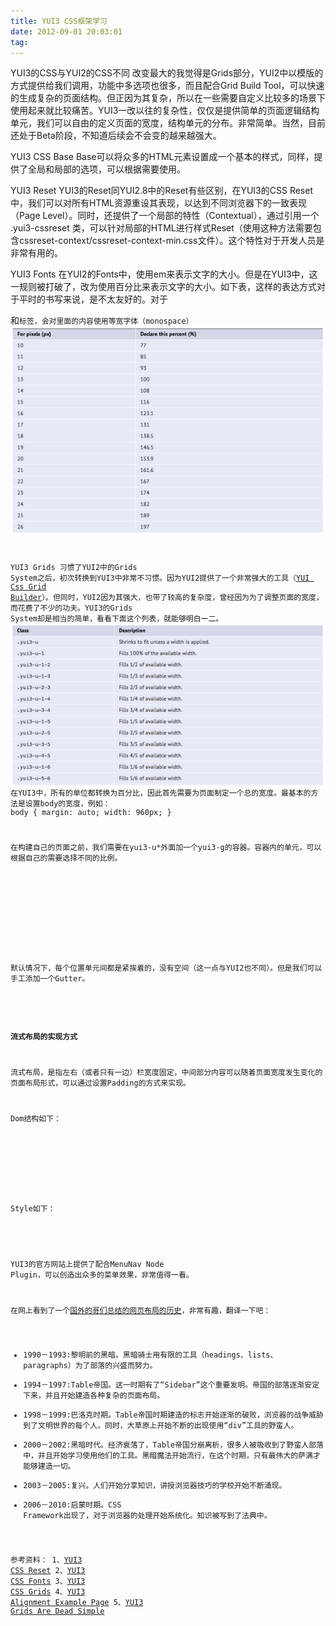 ```yaml
---
title: YUI3 CSS框架学习
date: 2012-09-01 20:03:01
tag: 
---
```



YUI3的CSS与YUI2的CSS不同
改变最大的我觉得是Grids部分，YUI2中以模版的方式提供给我们调用，功能中多选项也很多，而且配合Grid Build Tool，可以快速的生成复杂的页面结构。但正因为其复杂，所以在一些需要自定义比较多的场景下使用起来就比较痛苦。YUI3一改以往的复杂性，仅仅是提供简单的页面逻辑结构单元，我们可以自由的定义页面的宽度，结构单元的分布。非常简单。当然，目前还处于Beta阶段，不知道后续会不会变的越来越强大。

YUI3 CSS Base
Base可以将众多的HTML元素设置成一个基本的样式，同样，提供了全局和局部的选项，可以根据需要使用。

YUI3 Reset
YUI3的Reset同YUI2.8中的Reset有些区别，在YUI3的CSS Reset中，我们可以对所有HTML资源重设其表现，以达到不同浏览器下的一致表现（Page Level）。同时，还提供了一个局部的特性（Contextual），通过引用一个 .yui3-cssreset 类，可以针对局部的HTML进行样式Reset（使用这种方法需要包含cssreset-context/cssreset-context-min.css文件）。这个特性对于开发人员是非常有用的。

YUI3 Fonts
在YUI2的Fonts中，使用em来表示文字的大小。但是在YUI3中，这一规则被打破了，改为使用百分比来表示文字的大小。如下表，这样的表达方式对于平时的书写来说，是不太友好的。对于<pre>和<code>标签，会对里面的内容使用等宽字体（monospace）
![](./20120901-yui3/201209012004565.png)

YUI3 Grids
习惯了YUI2中的Grids System之后，初次转换到YUI3中非常不习惯。因为YUI2提供了一个非常强大的工具（[YUI Css Grid Builder](http://developer.yahoo.com/yui/grids/builder/)）。但同时，YUI2因为其强大，也带了较高的复杂度，曾经因为为了调整页面的宽度，而花费了不少的功夫。YUI3的Grids System却是相当的简单，看看下面这个列表，就能够明白一二。
![](./20120901-yui3/20120901200459231.png)
在YUI3中，所有的单位都转换为百分比，因此首先需要为页面制定一个总的宽度。最基本的方法是设置body的宽度，例如：
body {
margin: auto;
width: 960px;
}

在构建自己的页面之前，我们需要在yui3-u*外面加一个yui3-g的容器。容器内的单元，可以根据自己的需要选择不同的比例。
<code>
<div class="yui3-g">
<div class="yui3-u-1-2">
<div class="content">
</div>
</div>
<div class="yui3-u-1-2">
<div class="content">
</div>
</div>
</div>
</code>
默认情况下，每个位置单元间都是紧挨着的，没有空间（这一点与YUI2也不同）。但是我们可以手工添加一个Gutter。
<code>
<style>
.yui3-g .content {
margin-right:10px;
}
</style>
</code>

**流式布局的实现方式**

流式布局，是指左右（或者只有一边）栏宽度固定，中间部分内容可以随着页面宽度发生变化的页面布局形式，可以通过设置Padding的方式来实现。

Dom结构如下：
<div class="yui3-g" id="layout">
<div class="yui3-u" id="nag"></div>
<div class="yui3-u" id="main"></div>
<div class="yui3-u" id="extra"></div>
</div>

Style如下：
<style>#layout {
padding-left:300px; /* "left col" width */
padding-right:150px; /* "right col" width */
}
#nav {
margin-left:-300px; /* "left col" width */
width:300px;
}
#extra {
width:150px;
margin-right:-150px; /* "right col" width */
}
#main {
width:100%;
}
</style>


YUI3的官方网站上提供了配合MenuNav Node Plugin，可以创造出众多的菜单效果，非常值得一看。

在网上看到了一个[国外的哥们总结的网页布局的历史](http://www.goer.org/Journal/2010/10/yui_3_grids_are_dead_simple.html)，非常有趣，翻译一下吧：


* 1990－1993:黎明前的黑暗。黑暗骑士用有限的工具（headings、lists、paragraphs）为了部落的兴盛而努力。
* 1994－1997:Table帝国。这一时期有了“Sidebar”这个重要发明。帝国的部落逐渐安定下来，并且开始建造各种复杂的页面布局。
* 1998－1999:巴洛克时期。Table帝国时期建造的标志开始逐渐的破败，浏览器的战争威胁到了文明世界的每个人。同时，大草原上开始不断的出现使用“div”工具的野蛮人。
* 2000－2002:黑暗时代。经济衰落了，Table帝国分崩离析，很多人被吸收到了野蛮人部落中，并且开始学习使用他们的工具。黑暗魔法开始流行，在这个时期，只有最伟大的萨满才能够建造一切。
* 2003－2005:复兴。人们开始分享知识，讲授浏览器技巧的学校开始不断涌现。
* 2006－2010:启蒙时期。CSS Framework出现了，对于浏览器的处理开始系统化。知识被写到了法典中。


参考资料：
1、[YUI3 CSS Reset](http://yuilibrary.com/yui/docs/cssreset/)
2、[YUI3 CSS Fonts](http://yuilibrary.com/yui/docs/cssfonts/)
3、[YUI3 CSS Grids](http://yuilibrary.com/yui/docs/cssgrids/)
4、[YUI3 Alignment Example Page](http://yuilibrary.com/yui/docs/cssgrids/cssgrids-align-example.html)
5、[YUI3 Grids Are Dead Simple](http://www.goer.org/Journal/2010/10/yui_3_grids_are_dead_simple.html)














